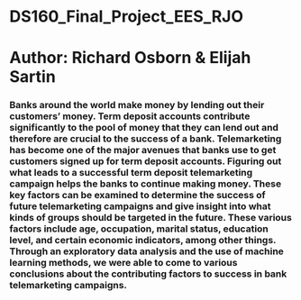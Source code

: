 # DS160_Final_Project_EES_RJO

# Author: Richard Osborn & Elijah Sartin

### Banks around the world make money by lending out their customers’ money. Term deposit accounts contribute significantly to the pool of money that they can lend out and therefore are crucial to the success of a bank. Telemarketing has become one of the major avenues that banks use to get customers signed up for term deposit accounts. Figuring out what leads to a successful term deposit telemarketing campaign helps the banks to continue making money. These key factors can be examined to determine the success of future telemarketing campaigns and give insight into what kinds of groups should be targeted in the future. These various factors include age, occupation, marital status, education level, and certain economic indicators, among other things. Through an exploratory data analysis and the use of machine learning methods, we were able to come to various conclusions about the contributing factors to success in bank telemarketing campaigns. 
